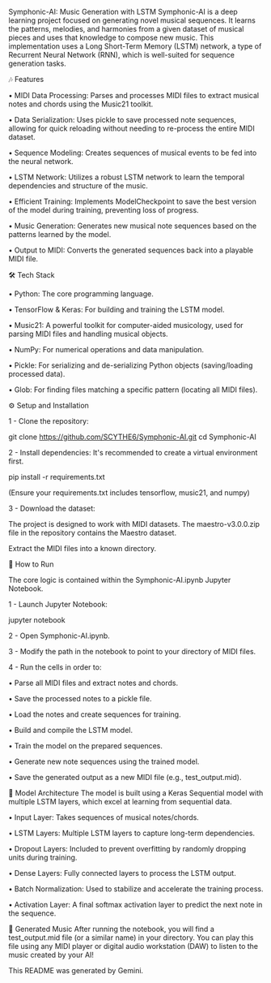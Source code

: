 Symphonic-AI: Music Generation with LSTM
Symphonic-AI is a deep learning project focused on generating novel musical sequences. It learns the patterns, melodies, and harmonies from a given dataset of musical pieces and uses that knowledge to compose new music. This implementation uses a Long Short-Term Memory (LSTM) network, a type of Recurrent Neural Network (RNN), which is well-suited for sequence generation tasks.

🎶 Features

• MIDI Data Processing: Parses and processes MIDI files to extract musical notes and chords using the Music21 toolkit.

• Data Serialization: Uses pickle to save processed note sequences, allowing for quick reloading without needing to re-process the entire MIDI dataset.

• Sequence Modeling: Creates sequences of musical events to be fed into the neural network.

• LSTM Network: Utilizes a robust LSTM network to learn the temporal dependencies and structure of the music.

• Efficient Training: Implements ModelCheckpoint to save the best version of the model during training, preventing loss of progress.

• Music Generation: Generates new musical note sequences based on the patterns learned by the model.

• Output to MIDI: Converts the generated sequences back into a playable MIDI file.

🛠️ Tech Stack

• Python: The core programming language.

• TensorFlow & Keras: For building and training the LSTM model.

• Music21: A powerful toolkit for computer-aided musicology, used for parsing MIDI files and handling musical objects.

• NumPy: For numerical operations and data manipulation.

• Pickle: For serializing and de-serializing Python objects (saving/loading processed data).

• Glob: For finding files matching a specific pattern (locating all MIDI files).

⚙️ Setup and Installation

1 - Clone the repository:

git clone https://github.com/SCYTHE6/Symphonic-AI.git
cd Symphonic-AI

2 - Install dependencies:
It's recommended to create a virtual environment first.

pip install -r requirements.txt

(Ensure your requirements.txt includes tensorflow, music21, and numpy)

3 - Download the dataset:

The project is designed to work with MIDI datasets. The maestro-v3.0.0.zip file in the repository contains the Maestro dataset.

Extract the MIDI files into a known directory.

🚀 How to Run

The core logic is contained within the Symphonic-AI.ipynb Jupyter Notebook.

1 - Launch Jupyter Notebook:

jupyter notebook

2 - Open Symphonic-AI.ipynb.

3 - Modify the path in the notebook to point to your directory of MIDI files.

4 - Run the cells in order to:

• Parse all MIDI files and extract notes and chords.

• Save the processed notes to a pickle file.

• Load the notes and create sequences for training.

• Build and compile the LSTM model.

• Train the model on the prepared sequences.

• Generate new note sequences using the trained model.

• Save the generated output as a new MIDI file (e.g., test_output.mid).

🧠 Model Architecture
The model is built using a Keras Sequential model with multiple LSTM layers, which excel at learning from sequential data.

• Input Layer: Takes sequences of musical notes/chords.

• LSTM Layers: Multiple LSTM layers to capture long-term dependencies.

• Dropout Layers: Included to prevent overfitting by randomly dropping units during training.

• Dense Layers: Fully connected layers to process the LSTM output.

• Batch Normalization: Used to stabilize and accelerate the training process.

• Activation Layer: A final softmax activation layer to predict the next note in the sequence.

🎼 Generated Music
After running the notebook, you will find a test_output.mid file (or a similar name) in your directory. You can play this file using any MIDI player or digital audio workstation (DAW) to listen to the music created by your AI!

This README was generated by Gemini.